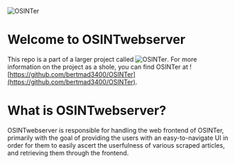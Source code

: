 ![OSINTer](https://raw.githubusercontent.com/bertmad3400/OSINTer/master/logo.png)
# Welcome to OSINTwebserver
This repo is a part of a larger project called ![OSINTer](https://github.com/bertmad3400/OSINTer). For more information on the project as a shole, you can find OSINTer at ![https://github.com/bertmad3400/OSINTer](https://github.com/bertmad3400/OSINTer).

# What is OSINTwebserver?
OSINTwebserver is responsible for handling the web frontend of OSINTer, primarily with the goal of providing the users with an easy-to-navigate UI in order for them to easily ascert the userfulness of various scraped articles, and retrieving them through the frontend.
